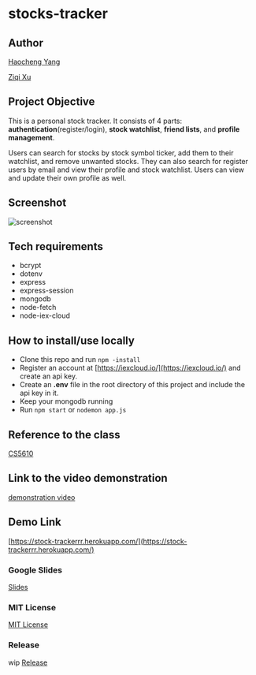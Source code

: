 # stocks-tracker

## Author
[Haocheng Yang](https://github.com/chris19960730)

[Ziqi Xu](https://github.com/MARVELOUSbear)


## Project Objective
This is a personal stock tracker. It consists of 4 parts: **authentication**(register/login), **stock watchlist**, **friend lists**, and **profile management**. 

Users can search for stocks by stock symbol ticker, add them to their watchlist, and remove unwanted stocks. They can also search for register users by email and view their profile and stock watchlist. Users can view and update their own profile as well.


## Screenshot
 ![screenshot](https://github.com/chris19960730/stocks-tracker/blob/main/public/images/screenshot/watchlist.png)
 
## Tech requirements
- bcrypt
- dotenv
- express
- express-session
- mongodb
- node-fetch
- node-iex-cloud

## How to install/use locally
- Clone this repo and run `npm -install` 
- Register an account at [https://iexcloud.io/](https://iexcloud.io/) and create an api key.
- Create an **.env** file in the root directory of this project and include the api key in it.
- Keep your mongodb running
- Run `npm start`  or `nodemon app.js`


## Reference to the class
[CS5610](https://johnguerra.co/classes/webDevelopment_spring_2021/)

## Link to the video demonstration
[demonstration video](https://www.youtube.com/watch?v=reXtSRA3Am8)

## Demo Link
[https://stock-trackerrr.herokuapp.com/](https://stock-trackerrr.herokuapp.com/)

### Google Slides
[Slides](https://docs.google.com/presentation/d/1cJzlyZRVlXcxBfDsXMVhZEf_wJp8noep_ds_MsZIl6E/edit#slide=id.p)

### MIT License
[MIT License](https://github.com/chris19960730/stocks-tracker/blob/main/LICENSE)

### Release
wip
[Release](https://github.com/chris19960730/chris19960730.github.io/releases/tag/v1.0)

